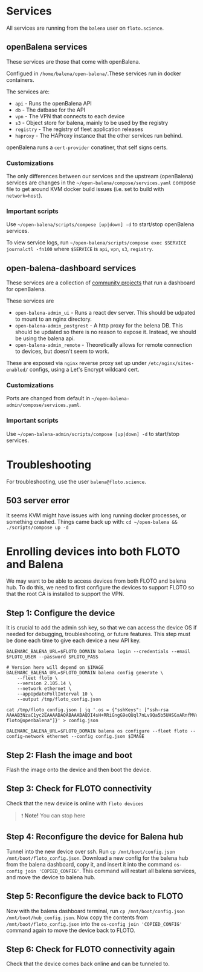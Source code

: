 # Services

All services are running from the `balena` user on `floto.science`.

## openBalena services

These services are those that come with openBalena.

Configued in `/home/balena/open-balena/`.These services run in docker
containers.

The services are:
- `api` - Runs the openBalena API
- `db` - The datbase for the API
- `vpn` - The VPN that connects to each device
- `s3` - Object store for balena, mainly to be used by the registry
- `registry` - The registry of fleet application releases
- `haproxy` - The HAProxy instance that the other services run behind.

openBalena runs a `cert-provider` conatiner, that self signs certs.

### Customizations

The only differences between our services and the upstream (openBalena) services
are changes in the `~/open-balena/compose/services.yaml` compose file to get
around KVM docker build issues (i.e. set to build with `network=host`).

### Important scripts

Use `~/open-balena/scripts/compose [up|down] -d` to start/stop openBalena
services.

To view service logs, run
`~/open-balena/scripts/compose exec $SERVICE journalctl -fn100`
where `$SERVICE` is `api`, `vpn`, `s3`, `registry`.

## open-balena-dashboard services

These services are a collection of [community
projects](https://github.com/dcaputo-harmoni/open-balena-admin/) that run a
dashboard for openBalena.

These services are
- `open-balena-admin_ui` - Runs a react dev server. This should be udpated to
    mount to an nginx directory.
- `open-balena-admin_postgrest` - A http proxy for the belena DB. This should be
    updated so there is no reason to expose it. Instead, we should be using the
    balena api.
- `open-balena-admin_remote` - Theoretically allows for remote connection to
    devices, but doesn't seem to work.

These are exposed via `nginx` reverse proxy set up under
`/etc/nginx/sites-enabled/` configs, using a Let's Encrypt wildcard cert.

### Customizations

Ports are changed from default in `~/open-balena-admin/compose/services.yaml`.

### Important scripts

Use `~/open-balena-admin/scripts/compose [up|down] -d` to start/stop services.

# Troubleshooting
For troubleshooting, use the user `balena@floto.science`.

## 503 server error
It seems KVM might have issues with long running docker processes, or something
crashed. Things came back up with: `cd ~/open-balena && ./scripts/compose up -d`

# Enrolling devices into both FLOTO and Balena

We may want to be able to access devices from both FLOTO and balena hub. To do this, we need to first configure the devices to support FLOTO so that the root CA is installed to support the VPN.

## Step 1: Configure the device

It is crucial to add the admin ssh key, so that we can access the device OS if
needed for debugging, troubleshooting, or future features. This step must be
done each time to give each device a new API key.

```
BALENARC_BALENA_URL=$FLOTO_DOMAIN balena login --credentials --email $FLOTO_USER --password $FLOTO_PASS

# Version here will depend on $IMAGE
BALENARC_BALENA_URL=$FLOTO_DOMAIN balena config generate \
	--fleet floto \
	--version 2.105.14 \
	--network ethernet \
	--appUpdatePollInterval 10 \
	--output /tmp/floto_config.json

cat /tmp/floto_config.json | jq '.os = {"sshKeys": ["ssh-rsa AAAAB3NzaC1yc2EAAAADAQABAAABAQDI4sH+RRiGngG9eQUql7nLv9Qa5b5UHSGxARnfMVeiK1UpPOKNAcLiwl6N08sKymYKaY539kto8rxf4k+RIFwfQgFhxOOGJjeeUYmxyp++Gym0iG7iO9dTzJVeTJ+5T24NjRYfrj1OLX2XUqtS78q4q1EUCet7eJv27GPs9LXRep3xIVVToWrlxijp9+DmD752aL8cP7pMshRwcq7dGL+bG+tY8FYVmOQzcQW5l9H627L4QYeawbvB9aq2W6gTENetUFycPtVGRg4+Of/2s3bprUOIKZTkKbNM8Z2m1GYfz1OAD3A865I0n61Xs/qeVCphWoyEKe1XVbRS262SipdF floto@openbalena"]}' > config.json

BALENARC_BALENA_URL=$FLOTO_DOMAIN balena os configure --fleet floto --config-network ethernet --config config.json $IMAGE
```
## Step 2: Flash the image and boot

Flash the image onto the device and then boot the device.

## Step 3: Check for FLOTO connectivity

Check that the new device is online with `floto devices`

> :exclamation: **Note!** You can stop here

## Step 4: Reconfigure the device for Balena hub

Tunnel into the new device over ssh. Run `cp /mnt/boot/config.json
/mnt/boot/floto_config.json`. Download a new config for the balena hub from the
balena dashboard, copy it, and insert it into the command
`os-config join 'COPIED_CONFIG'`. This command will restart all balena services,
and move the device to balena hub.

## Step 5: Reconfigure the device back to FLOTO

Now with the balena dashboard terminal, run `cp /mnt/boot/config.json
/mnt/boot/hub_config.json`. Now copy the contents from 
`/mnt/boot/floto_config.json` into the `os-config join 'COPIED_CONFIG'` command
again to move the device back to FLOTO.

## Step 6: Check for FLOTO connectivity again

Check that the device comes back online and can be tunneled to.
